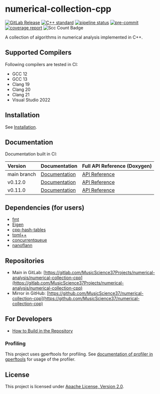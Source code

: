 # numerical-collection-cpp

[![GitLab Release](https://img.shields.io/gitlab/v/release/25109105?sort=semver)](https://gitlab.com/MusicScience37Projects/numerical-analysis/numerical-collection-cpp/-/releases)
[![C++ standard](https://img.shields.io/badge/standard-C%2B%2B23-blue?logo=c%2B%2B)](https://en.cppreference.com/w/cpp/compiler_support/23)
[![pipeline status](https://gitlab.com/MusicScience37Projects/numerical-analysis/numerical-collection-cpp/badges/main/pipeline.svg)](https://gitlab.com/MusicScience37Projects/numerical-analysis/numerical-collection-cpp/-/commits/main)
[![pre-commit](https://img.shields.io/badge/pre--commit-enabled-brightgreen?logo=pre-commit&logoColor=white)](https://github.com/pre-commit/pre-commit)
[![coverage report](https://gitlab.com/MusicScience37Projects/numerical-analysis/numerical-collection-cpp/badges/main/coverage.svg)](https://gitlab.com/MusicScience37Projects/numerical-analysis/numerical-collection-cpp/-/commits/main)
![Scc Count Badge](https://sloc.xyz/github/MusicScience37/numerical-collection-cpp/?lower=true&category=lines)

A collection of algorithms in numerical analysis implemented in C++.

## Supported Compilers

Following compilers are tested in CI:

- GCC 12
- GCC 13
- Clang 19
- Clang 20
- Clang 21
- Visual Studio 2022

## Installation

See [Installation](doc/sphinx/src/installation.md).

## Documentation

Documentation built in CI:

| Version     | Documentation                                                   | Full API Reference (Doxygen)                                        |
| :---------- | :-------------------------------------------------------------- | :------------------------------------------------------------------ |
| main branch | [Documentation](https://numcollect.musicscience37.com/)         | [API Reference](https://numcollect.musicscience37.com/api/)         |
| v0.12.0     | [Documentation](https://numcollect.musicscience37.com/v0.12.0/) | [API Reference](https://numcollect.musicscience37.com/v0.12.0/api/) |
| v0.11.0     | [Documentation](https://numcollect.musicscience37.com/v0.11.0/) | [API Reference](https://numcollect.musicscience37.com/v0.11.0/api/) |

## Dependencies (for users)

- [fmt](https://github.com/fmtlib/fmt)
- [Eigen](https://gitlab.com/libeigen/eigen)
- [cpp-hash-tables](https://gitlab.com/MusicScience37Projects/utility-libraries/cpp-hash-tables)
- [toml++](https://github.com/marzer/tomlplusplus)
- [concurrentqueue](https://github.com/cameron314/concurrentqueue)
- [nanoflann](https://github.com/jlblancoc/nanoflann)

## Repositories

- Main in GitLab: [https://gitlab.com/MusicScience37Projects/numerical-analysis/numerical-collection-cpp](https://gitlab.com/MusicScience37Projects/numerical-analysis/numerical-collection-cpp)
- Mirror in GitHub: [https://github.com/MusicScience37/numerical-collection-cpp](https://github.com/MusicScience37/numerical-collection-cpp)

## For Developers

- [How to Build in the Repository](doc/sphinx/src/how_to_build_in_repository.md)

### Profiling

This project uses gperftools for profiling.
See
[documentation of profiler in gperftools](http://gperftools.github.io/gperftools/cpuprofile.html)
for usage of the profiler.

## License

This project is licensed under [Apache License, Version 2.0](https://www.apache.org/licenses/LICENSE-2.0).
